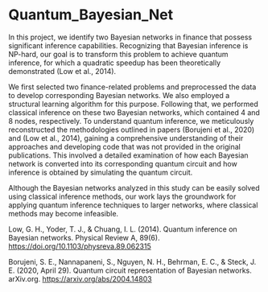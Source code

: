 # Quantum_Bayesian_Net

In this project, we identify two Bayesian networks in finance that possess significant inference capabilities. Recognizing that Bayesian inference is NP-hard, our goal is to transform this problem to achieve quantum inference, for which a quadratic speedup has been theoretically demonstrated (Low et al., 2014). 

We first selected two finance-related problems and preprocessed the data to develop corresponding Bayesian networks. We also employed a structural learning algorithm for this purpose. Following that, we performed classical inference on these two Bayesian networks, which contained 4 and 8 nodes, respectively. To understand quantum inference, we meticulously reconstructed the methodologies outlined in papers (Borujeni et al., 2020) and (Low et al., 2014), gaining a comprehensive understanding of their approaches and developing code that was not provided in the original publications. This involved a detailed examination of how each Bayesian network is converted into its corresponding quantum circuit and how inference is obtained by simulating the quantum circuit. 

Although the Bayesian networks analyzed in this study can be easily solved using classical inference methods, our work lays the groundwork for applying quantum inference techniques to larger networks, where classical methods may become infeasible. 

Low, G. H., Yoder, T. J., & Chuang, I. L. (2014). Quantum inference on Bayesian networks. Physical Review A, 89(6). https://doi.org/10.1103/physreva.89.062315

Borujeni, S. E., Nannapaneni, S., Nguyen, N. H., Behrman, E. C., & Steck, J. E. (2020, April 29). Quantum circuit representation of Bayesian networks. arXiv.org. https://arxiv.org/abs/2004.14803
